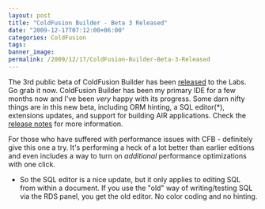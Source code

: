 ```yaml
---
layout: post
title: "ColdFusion Builder - Beta 3 Released"
date: "2009-12-17T07:12:00+06:00"
categories: ColdFusion 
tags: 
banner_image: 
permalink: /2009/12/17/ColdFusion-Builder-Beta-3-Released
---
```


The 3rd public beta of ColdFusion Builder has been <a href="http://labs.adobe.com/technologies/coldfusionbuilder/">released</a> to the Labs. Go grab it now. ColdFusion Builder has been my primary IDE for a few months now and I've been <i>very</i> happy with its progress. Some darn nifty things are in this new beta, including ORM hinting, a SQL editor(*), extensions updates, and support for building AIR applications. Check the <a href="http://labs.adobe.com/wiki/index.php/ColdFusion_Builder">release notes</a> for more information. 

For those who have suffered with performance issues with CFB - definitely give this one a try. It's performing a heck of a lot better than earlier editions and even includes a way to turn on <i>additional</i> performance optimizations with one click.

* So the SQL editor is a nice update, but it only applies to editing SQL from within a document. If you use the "old" way of writing/testing SQL via the RDS panel, you get the old editor. No color coding and no hinting.